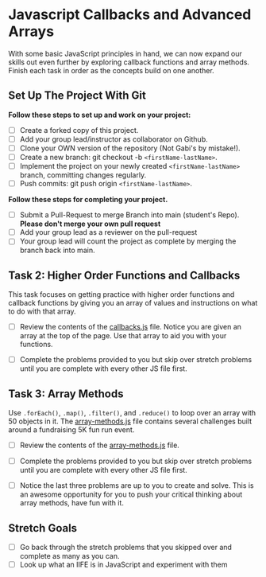 
# Javascript Callbacks and Advanced Arrays

With some basic JavaScript principles in hand, we can now expand our skills out even further by exploring callback functions and array methods.  Finish each task in order as the concepts build on one another.

## Set Up The Project With Git
<!-- I MADE CHANGE  -->

**Follow these steps to set up and work on your project:**

* [ ] Create a forked copy of this project.
* [ ] Add your group lead/instructor as collaborator on Github.
* [ ] Clone your OWN version of the repository (Not Gabi's by mistake!).
* [ ] Create a new branch: git checkout -b `<firstName-lastName>`.
* [ ] Implement the project on your newly created `<firstName-lastName>` branch, committing changes regularly.
* [ ] Push commits: git push origin `<firstName-lastName>`.

**Follow these steps for completing your project.**

* [ ] Submit a Pull-Request to merge <firstName-lastName> Branch into main (student's  Repo). **Please don't merge your own pull request**
* [ ] Add your group lead as a reviewer on the pull-request
* [ ] Your group lead will count the project as complete by merging the branch back into main.

## Task 2: Higher Order Functions and Callbacks

This task focuses on getting practice with higher order functions and callback functions by giving you an array of values and instructions on what to do with that array.

* [ ] Review the contents of the [callbacks.js](callbacks.js) file.  Notice you are given an array at the top of the page.  Use that array to aid you with your functions.

* [ ] Complete the problems provided to you but skip over stretch problems until you are complete with every other JS file first.

## Task 3: Array Methods

Use `.forEach()`, `.map()`, `.filter()`, and `.reduce()` to loop over an array with 50 objects in it. The [array-methods.js](array-methods.js) file contains several challenges built around a fundraising 5K fun run event.

* [ ] Review the contents of the [array-methods.js](array-methods.js) file.  

* [ ] Complete the problems provided to you but skip over stretch problems until you are complete with every other JS file first.

* [ ] Notice the last three problems are up to you to create and solve.  This is an awesome opportunity for you to push your critical thinking about array methods, have fun with it.

## Stretch Goals

* [ ] Go back through the stretch problems that you skipped over and complete as many as you can.
* [ ] Look up what an IIFE is in JavaScript and experiment with them